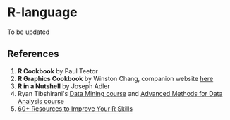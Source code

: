 R-language
==========
To be updated

References
------------
1. **R Cookbook** by  Paul Teetor
2. **R Graphics Cookbook** by Winston Chang, companion website [here](http://www.cookbook-r.com/)
3. **R in a Nutshell** by Joseph Adler
4. Ryan Tibshirani's [Data Mining course](http://www.stat.cmu.edu/~ryantibs/datamining/) and [Advanced Methods for Data Analysis course](http://www.stat.cmu.edu/~ryantibs/advmethods/)
5. [60+ Resources to Improve Your R Skills](http://bit.ly/Rresources)
